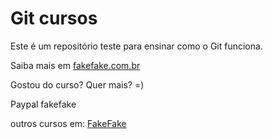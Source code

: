# Git cursos

Este é um repositório teste para ensinar como o Git funciona.

Saiba mais em [fakefake.com.br](http://fakefake.com.br)

Gostou do curso? Quer mais? =)

Paypal fakefake

outros cursos em: [FakeFake](http://fakefake.com.br)
